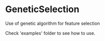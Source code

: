 # GeneticSelection
Use of genetic algorithm for feature selection

Check 'examples' folder to see how to use.